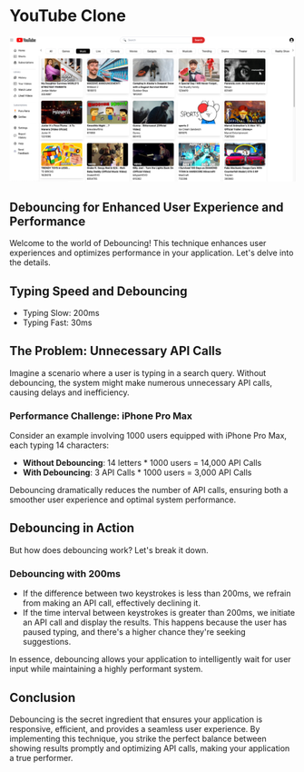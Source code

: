 # YouTube Clone

![YouTube Clone](/src/assets/yt.png)

## Debouncing for Enhanced User Experience and Performance

Welcome to the world of Debouncing! This technique enhances user experiences and optimizes performance in your application. Let's delve into the details.

## Typing Speed and Debouncing

- Typing Slow: 200ms
- Typing Fast: 30ms

## The Problem: Unnecessary API Calls

Imagine a scenario where a user is typing in a search query. Without debouncing, the system might make numerous unnecessary API calls, causing delays and inefficiency.

### Performance Challenge: iPhone Pro Max

Consider an example involving 1000 users equipped with iPhone Pro Max, each typing 14 characters:

- **Without Debouncing**: 14 letters \* 1000 users = 14,000 API Calls
- **With Debouncing**: 3 API Calls \* 1000 users = 3,000 API Calls

Debouncing dramatically reduces the number of API calls, ensuring both a smoother user experience and optimal system performance.

## Debouncing in Action

But how does debouncing work? Let's break it down.

### Debouncing with 200ms

- If the difference between two keystrokes is less than 200ms, we refrain from making an API call, effectively declining it.
- If the time interval between keystrokes is greater than 200ms, we initiate an API call and display the results. This happens because the user has paused typing, and there's a higher chance they're seeking suggestions.

In essence, debouncing allows your application to intelligently wait for user input while maintaining a highly performant system.

## Conclusion

Debouncing is the secret ingredient that ensures your application is responsive, efficient, and provides a seamless user experience. By implementing this technique, you strike the perfect balance between showing results promptly and optimizing API calls, making your application a true performer.
